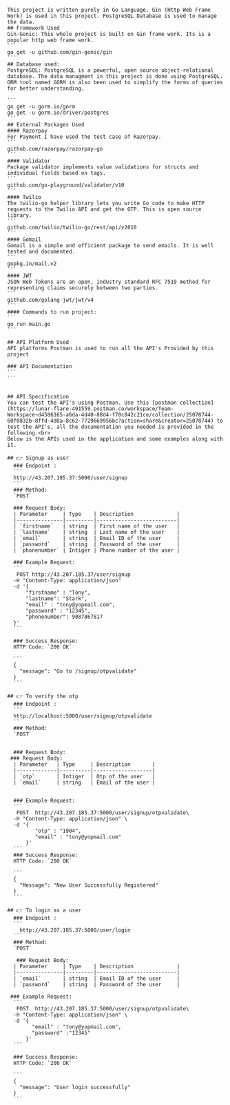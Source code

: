 ````# Ecommerce-application
This project is written purely in Go Language. Gin (Http Web Frame Work) is used in this project. PostgreSQL Database is used to manage the data.
## Framework Used
Gin-Gonic: This whole project is built on Gin frame work. Its is a popular http web frame work. 
```
go get -u github.com/gin-gonic/gin
```
## Database used:
PostgreSQL: PostgreSQL is a powerful, open source object-relational database. The data managment in this project is done using PostgreSQL. ORM tool named GORM is also been used to simplify the forms of queries for better understanding.

```
go get -u gorm.io/gorm
go get -u gorm.io/driver/postgres
```
## External Packages Used
#### Razorpay
For Payment I have used the test case of Razorpay.
```
github.com/razorpay/razorpay-go
```
#### Validator
Package validator implements value validations for structs and individual fields based on tags.
```
github.com/go-playground/validator/v10
```
#### Twilio
The twilio-go helper library lets you write Go code to make HTTP requests to the Twilio API and get the OTP. This is open source library.
```
github.com/twilio/twilio-go/rest/api/v2010
```
#### Gomail
Gomail is a simple and efficient package to send emails. It is well tested and documented.
```
gopkg.in/mail.v2
```
#### JWT 
JSON Web Tokens are an open, industry standard RFC 7519 method for representing claims securely between two parties.
```
github.com/golang-jwt/jwt/v4
```
#### Commands to run project:
```
go run main.go
```

## API Platform Used
API platforms Postman is used to run all the API's Provided by this project

### API Documentation
```
```


## API Specification
You can test the API's using Postman. Use this [postman collection](https://lunar-flare-491559.postman.co/workspace/Team-Workspace~d4586165-a6da-4d40-88d4-f70c842c21ce/collection/25078744-60f0832b-8ffd-4d8a-8c62-7729669956bc?action=share&creator=25078744) to test the API's, all the documentation you needed is provided in the following.<br>
Below is the APIs used in the application and some examples along with it. 

## 👉 Signup as user 
  ### Endpoint :
  ```
  http://43.207.185.37:5000/user/signup
  ```  
  ### Method:
  `POST`
  
  ### Request Body:
  | Parameter     | Type    | Description              |
  |---------------|---------|--------------------------|
  | `firstname`   | string  | First name of the user   |
  | `lastname`    | string  | Last name of the user    |
  | `email`       | string  | Email ID of the user     |
  | `password`    | string  | Password of the user     |
  | `phonenumber` | Intiger | Phone number of the user |
  
  ### Example Request:
  ```
   POST http://43.207.185.37/user/signup 
  -H "Content-Type: application/json" 
  -d '{
      "firstname" : "Tony",
      "lastname": "Stark",
      "email" : "tony@yopmail.com",
      "password" : "12345",
      "phonenumber": 9087867817
  }'
  ```
  
  ### Success Response:
  HTTP Code: `200 OK`
  
  ```
  {
    "message": "Go to /signup/otpvalidate"
  }
  ```
  
## 👉 To verify the otp
  ### Endpoint :
  ```
  http://localhost:5000/user/signup/otpvalidate
  ```  
  ### Method:
  `POST`

   
  ### Request Body:
 ### Request Body:
  | Parameter   | Type     | Description       |
  |-------------|----------|-------------------|
  | `otp`       | Intiger  | Otp of the user   |
  | `email`     | string   | Email of the user |
  
 
  ### Example Request:
  ```
   POST  http://43.207.185.37:5000/user/signup/otpvalidate\
  -H "Content-Type: application/json" \
  -d '{
         "otp" : "1904",
         "email" : "tony@yopmail.com"
      }'
  ``` 
  ### Success Response:
  HTTP Code: `200 OK`
  
  ```
  {
    "Message": "New User Successfully Registered"
  }
  ```
  
## 👉 To login as a user
  ### Endpoint :
  ```
    http://43.207.185.37:5000/user/login
  ```  
  ### Method:
  `POST`
 
   ### Request Body:
  | Parameter     | Type    | Description              |
  |---------------|---------|--------------------------|
  | `email`       | string  | Email ID of the user     |
  | `password`    | string  | Password of the user     |
  
 ### Example Request:
  ```
   POST  http://43.207.185.37:5000/user/signup/otpvalidate\
  -H "Content-Type: application/json" \
  -d '{
        "email" : "tony@yopmail.com",
        "password" :"12345"
      }'
  ``` 

  ### Success Response:
  HTTP Code: `200 OK`
  
  ```
  {
    "message": "User login successfully"
  }
  ```
 